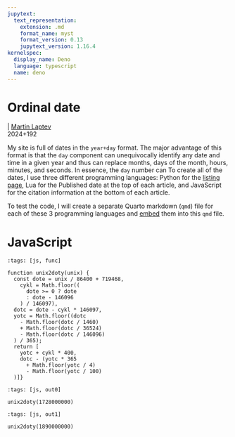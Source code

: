 ```yaml
---
jupytext:
  text_representation:
    extension: .md
    format_name: myst
    format_version: 0.13
    jupytext_version: 1.16.4
kernelspec:
  display_name: Deno
  language: typescript
  name: deno
---
```


# Ordinal date

\| [Martin Laptev]()  
2024+192

My site is full of dates in the `year+day` format. The major advantage
of this format is that the `day` component can unequivocally identify
any date and time in a given year and thus can replace months, days of
the month, hours, minutes, and seconds. In essence, the `day` number can
To create all of the dates, I use three different programming languages:
Python for the [listing page](../../list), Lua for the Published date at
the top of each article, and JavaScript for the citation information at
the bottom of each article.

To test the code, I will create a separate Quarto markdown (`qmd`) file
for each of these 3 programming languages and
[embed](https://quarto.org/docs/authoring/notebook-embed.html#overview)
them into this `qmd` file.

# JavaScript

```{code-cell}
:tags: [js, func]

function unix2doty(unix) {
  const dote = unix / 86400 + 719468,
    cykl = Math.floor((
      dote >= 0 ? dote
      : dote - 146096
    ) / 146097),
  dotc = dote - cykl * 146097,
  yotc = Math.floor((dotc
    - Math.floor(dotc / 1460)
    + Math.floor(dotc / 36524)
    - Math.floor(dotc / 146096)
  ) / 365);
  return [
    yotc + cykl * 400,
    dotc - (yotc * 365
      + Math.floor(yotc / 4)
      - Math.floor(yotc / 100)
  )]}
```

```{code-cell}
:tags: [js, out0]

unix2doty(1728000000)
```

```{code-cell}
:tags: [js, out1]

unix2doty(1890000000)
```
